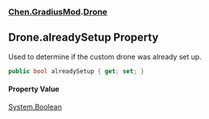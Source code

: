 ### [Chen.GradiusMod](./neHTXX+yFsk1RpXqjkv9zg.md 'Chen.GradiusMod').[Drone](./DlPPzHPOMCEzzg385hQIPQ.md 'Chen.GradiusMod.Drone')
## Drone.alreadySetup Property
Used to determine if the custom drone was already set up.  
```csharp
public bool alreadySetup { get; set; }
```
#### Property Value
[System.Boolean](https://docs.microsoft.com/en-us/dotnet/api/System.Boolean 'System.Boolean')  
